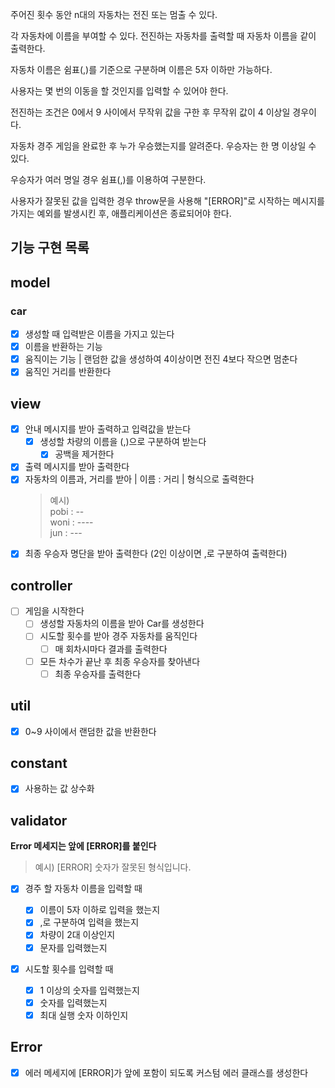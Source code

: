 주어진 횟수 동안 n대의 자동차는 전진 또는 멈출 수 있다.

각 자동차에 이름을 부여할 수 있다. 전진하는 자동차를 출력할 때 자동차 이름을 같이 출력한다.

자동차 이름은 쉼표(,)를 기준으로 구분하며 이름은 5자 이하만 가능하다.

사용자는 몇 번의 이동을 할 것인지를 입력할 수 있어야 한다.

전진하는 조건은 0에서 9 사이에서 무작위 값을 구한 후 무작위 값이 4 이상일 경우이다.

자동차 경주 게임을 완료한 후 누가 우승했는지를 알려준다. 우승자는 한 명 이상일 수 있다.

우승자가 여러 명일 경우 쉼표(,)를 이용하여 구분한다.

사용자가 잘못된 값을 입력한 경우 throw문을 사용해 "[ERROR]"로 시작하는 메시지를 가지는
예외를 발생시킨 후, 애플리케이션은 종료되어야 한다.

## 기능 구현 목록

## model

### car

- [x] 생성할 때 입력받은 이름을 가지고 있는다
- [x] 이름을 반환하는 기능
- [x] 움직이는 기능 | 랜덤한 값을 생성하여 4이상이면 전진 4보다 작으면 멈춘다
- [x] 움직인 거리를 반환한다

## view

- [x] 안내 메시지를 받아 출력하고 입력값을 받는다
  - [x] 생성할 차량의 이름을 (,)으로 구분하여 받는다
    - [x] 공백을 제거한다
- [x] 출력 메시지를 받아 출력한다
- [x] 자동차의 이름과, 거리를 받아 | 이름 : 거리 | 형식으로 출력한다
  > 예시)<br/> pobi : --<br/>
        woni : ----<br/>
        jun : ---
- [x] 최종 우승자 명단을 받아 출력한다 (2인 이상이면 ,로 구분하여 출력한다)

## controller

- [ ] 게임을 시작한다
  - [ ] 생성할 자동차의 이름을 받아 Car를 생성한다
  - [ ] 시도할 횟수를 받아 경주 자동차를 움직인다
    - [ ] 매 회차시마다 결과를 출력한다
  - [ ] 모든 차수가 끝난 후 최종 우승자를 찾아낸다
    - [ ] 최종 우승자를 출력한다

## util

- [x] 0~9 사이에서 랜덤한 값을 반환한다

## constant

- [x] 사용하는 값 상수화

## validator

**Error 메세지는 앞에 [ERROR]를 붙인다**

> 예시) [ERROR] 숫자가 잘못된 형식입니다.

- [x] 경주 할 자동차 이름을 입력할 때

  - [x] 이름이 5자 이하로 입력을 했는지
  - [x] ,로 구분하여 입력을 했는지
  - [x] 차량이 2대 이상인지
  - [x] 문자를 입력했는지

- [x] 시도할 횟수를 입력할 때

  - [x] 1 이상의 숫자를 입력했는지
  - [x] 숫자를 입력했는지
  - [x] 최대 실행 숫자 이하인지

## Error

- [x] 에러 메세지에 [ERROR]가 앞에 포함이 되도록 커스텀 에러 클래스를 생성한다
